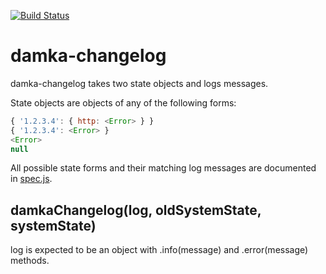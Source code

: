 [![Build Status](https://travis-ci.org/nathan7/damka-changelog.png?branch=master)](https://travis-ci.org/nathan7/damka-changelog)

# damka-changelog
damka-changelog takes two state objects and logs messages.

State objects are objects of any of the following forms:
```javascript
{ '1.2.3.4': { http: <Error> } }
{ '1.2.3.4': <Error> }
<Error>
null
```

All possible state forms and their matching log messages are documented in [spec.js](https://github.com/nathan7/damka-changelog/blob/master/spec.js).

## damkaChangelog(log, oldSystemState, systemState)
log is expected to be an object with .info(message) and .error(message) methods.
